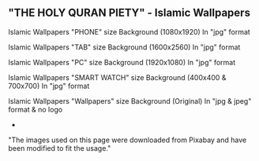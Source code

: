 "THE HOLY QURAN PIETY" - Islamic Wallpapers
-

Islamic Wallpapers "PHONE" size Background (1080x1920) In "jpg" format

Islamic Wallpapers "TAB" size Background (1600x2560) In "jpg" format

Islamic Wallpapers "PC" size Background (1920x1080) In "jpg" format

Islamic Wallpapers "SMART WATCH" size Background (400x400 & 700x700) In "jpg" format

Islamic Wallpapers "Wallpapers" size Background (Original) In "jpg & jpeg" format & no logo

-

"The images used on this page were downloaded from Pixabay and have been modified to fit the usage."
